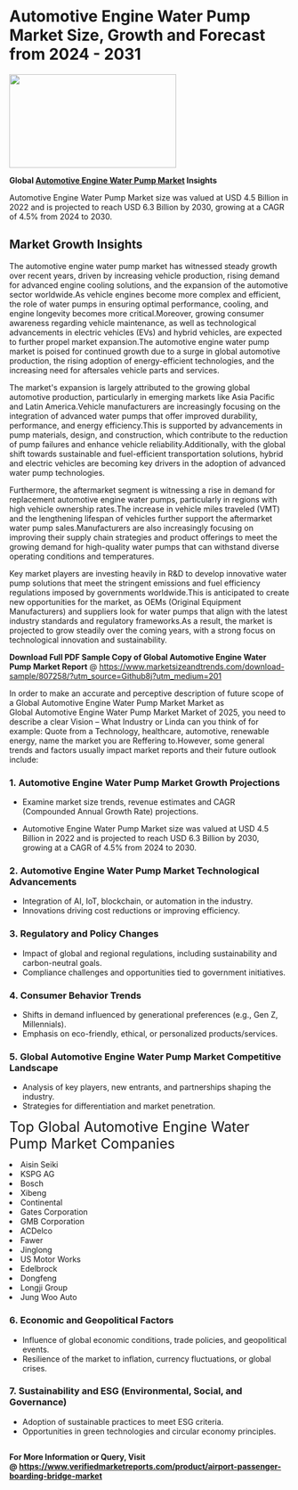 <H1>Automotive Engine Water Pump Market Size, Growth and Forecast from 2024 - 2031</H1><img class="aligncenter size-medium wp-image-584254" src="https://thirdeyenews.in/wp-content/uploads/2024/09/Global-Market-Research-300x168.jpeg" alt="" width="300" height="168" /><p><strong>Global&nbsp;<a href="https://www.marketsizeandtrends.com/download-sample/807258/?utm_source=Github8j?utm_medium=201">Automotive Engine Water Pump Market</a> Insights</strong></p><p>Automotive Engine Water Pump Market size was valued at USD 4.5 Billion in 2022 and is projected to reach USD 6.3 Billion by 2030, growing at a CAGR of 4.5% from 2024 to 2030.</p><p><h2>Market Growth Insights</h2> <p>The automotive engine water pump market has witnessed steady growth over recent years, driven by increasing vehicle production, rising demand for advanced engine cooling solutions, and the expansion of the automotive sector worldwide.As vehicle engines become more complex and efficient, the role of water pumps in ensuring optimal performance, cooling, and engine longevity becomes more critical.Moreover, growing consumer awareness regarding vehicle maintenance, as well as technological advancements in electric vehicles (EVs) and hybrid vehicles, are expected to further propel market expansion.The automotive engine water pump market is poised for continued growth due to a surge in global automotive production, the rising adoption of energy-efficient technologies, and the increasing need for aftersales vehicle parts and services.</p> <p>The market's expansion is largely attributed to the growing global automotive production, particularly in emerging markets like Asia Pacific and Latin America.Vehicle manufacturers are increasingly focusing on the integration of advanced water pumps that offer improved durability, performance, and energy efficiency.This is supported by advancements in pump materials, design, and construction, which contribute to the reduction of pump failures and enhance vehicle reliability.Additionally, with the global shift towards sustainable and fuel-efficient transportation solutions, hybrid and electric vehicles are becoming key drivers in the adoption of advanced water pump technologies.</p> <p>Furthermore, the aftermarket segment is witnessing a rise in demand for replacement automotive engine water pumps, particularly in regions with high vehicle ownership rates.The increase in vehicle miles traveled (VMT) and the lengthening lifespan of vehicles further support the aftermarket water pump sales.Manufacturers are also increasingly focusing on improving their supply chain strategies and product offerings to meet the growing demand for high-quality water pumps that can withstand diverse operating conditions and temperatures.</p> <p>Key market players are investing heavily in R&D to develop innovative water pump solutions that meet the stringent emissions and fuel efficiency regulations imposed by governments worldwide.This is anticipated to create new opportunities for the market, as OEMs (Original Equipment Manufacturers) and suppliers look for water pumps that align with the latest industry standards and regulatory frameworks.As a result, the market is projected to grow steadily over the coming years, with a strong focus on technological innovation and sustainability.</p> <p><span class=""><strong>Download Full PDF Sample Copy of Global Automotive Engine Water Pump Market Report</strong> @ <a href="https://www.marketsizeandtrends.com/download-sample/807258/?utm_source=Github8j?utm_medium=201" target="_blank">https://www.marketsizeandtrends.com/download-sample/807258/?utm_source=Github8j?utm_medium=201</a></span></p><p>In order to make an accurate and perceptive description of future scope of a Global&nbsp;Automotive Engine Water Pump Market Market as Global&nbsp;Automotive Engine Water Pump Market Market of 2025, you need to describe a clear Vision &ndash; What Industry or Linda can you think of for example: Quote from a Technology, healthcare, automotive, renewable energy, name the market you are Reffering to.However, some general trends and factors usually impact market reports and their future outlook include:</p><h3>1.&nbsp;<strong>Automotive Engine Water Pump Market Growth Projections</strong></h3><ul><li>Examine market size trends, revenue estimates and CAGR (Compounded Annual Growth Rate) projections.</li><li><p>Automotive Engine Water Pump Market size was valued at USD 4.5 Billion in 2022 and is projected to reach USD 6.3 Billion by 2030, growing at a CAGR of 4.5% from 2024 to 2030.</p></li></ul><h3>2.&nbsp;<strong>Automotive Engine Water Pump Market Technological Advancements</strong></h3><ul><li>Integration of AI, IoT, blockchain, or automation in the industry.</li><li>Innovations driving cost reductions or improving efficiency.</li></ul><h3>3.&nbsp;<strong>Regulatory and Policy Changes</strong></h3><ul><li>Impact of global and regional regulations, including sustainability and carbon-neutral goals.</li><li>Compliance challenges and opportunities tied to government initiatives.</li></ul><h3>4.&nbsp;<strong>Consumer Behavior Trends</strong></h3><ul><li>Shifts in demand influenced by generational preferences (e.g., Gen Z, Millennials).</li><li>Emphasis on eco-friendly, ethical, or personalized products/services.</li></ul><h3>5.&nbsp;<strong>Global Automotive Engine Water Pump Market Competitive Landscape</strong></h3><ul><li>Analysis of key players, new entrants, and partnerships shaping the industry.</li><li>Strategies for differentiation and market penetration.</li></ul><p data-pm-slice="1 1 []"><span style="color: inherit; font-family: inherit; font-size: 25px;">Top Global Automotive Engine Water Pump Market Companies</span></p><div class="" data-test-id=""><p><li>Aisin Seiki</li><li> KSPG AG</li><li> Bosch</li><li> Xibeng</li><li> Continental</li><li> Gates Corporation</li><li> GMB Corporation</li><li> ACDelco</li><li> Fawer</li><li> Jinglong</li><li> US Motor Works</li><li> Edelbrock</li><li> Dongfeng</li><li> Longji Group</li><li> Jung Woo Auto</li></p></div><h3>6.&nbsp;<strong>Economic and Geopolitical Factors</strong></h3><ul><li>Influence of global economic conditions, trade policies, and geopolitical events.</li><li>Resilience of the market to inflation, currency fluctuations, or global crises.</li></ul><h3>7.&nbsp;<strong>Sustainability and ESG (Environmental, Social, and Governance)</strong></h3><ul><li>Adoption of sustainable practices to meet ESG criteria.</li><li>Opportunities in green technologies and circular economy principles.</li></ul><h2><strong style="font-size: 14px;">For More Information or Query, Visit @&nbsp;</strong><a style="background-color: #ffffff; font-size: 14px;" href="https://www.marketsizeandtrends.com/report/automotive-engine-water-pump-market/" target="_blank">https://www.verifiedmarketreports.com/product/airport-passenger-boarding-bridge-market</a></h2>